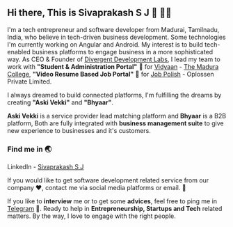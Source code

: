 ## Hi there, This is Sivaprakash S J 👋 :man_technologist:

I'm a tech entrepreneur and software developer from Madurai, Tamilnadu, India, who believe in tech-driven business development. Some technologies I'm currently working on Angular and Android. My interest is to build tech-enabled business platforms to engage business in a more sophisticated way. As CEO & Founder of [Divergent Development Labs](https://d-devlabs.com), I lead my team to work with **"Student & Administration Portal"** 📖 for [Vidyaan](https://vidyaan.d-devlabs.com) - [The Madura College](https://maduracollege.edu.in), **"Video Resume Based Job Portal"** 🏢 for [Job Polish](https://jobpolish.com) - Oplossen Private Limited.

I always dreamed to build connected platforms, I'm fulfilling the dreams by creating **"Aski Vekki"** and **"Bhyaar"**. 

**Aski Vekki** is a service provider lead matching platform and **Bhyaar** is a B2B platform, Both are fully integrated with **business management suite** to give new experience to businesses and it's customers.

### Find me in :earth_asia: 
LinkedIn - [Sivaprakash S J](https://www.linkedin.com/in/sivaprakashsj/) 

If you would like to get software development related service from our company :heart:, contact me via social media platforms or email. :email:

If you like to **interview** me or to get some **advices**, feel free to ping me in [Telegram](https://t.me/SivaprakashSJ) :iphone:. Ready to help in **Entrepreneurship, Startups and Tech** related matters. By the way, I love to engage with the right people. 
